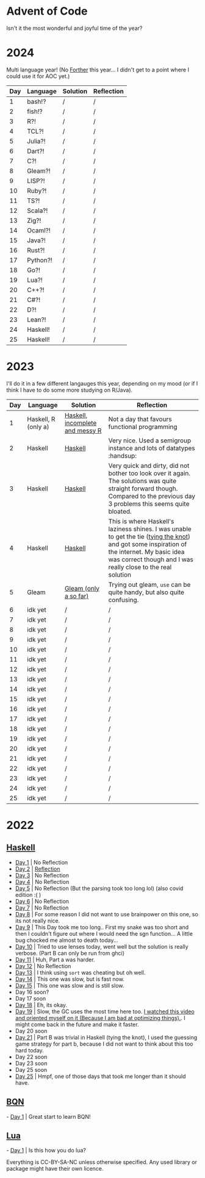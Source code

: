 # Advent of Code

Isn't it the most wonderful and joyful time of the year?

# 2024

Multi language year! 
(No [Forther](http://github.com/0xmycf/Forther) this year... I didn't get to a point where
I could use it for AOC yet.)

| Day | Language  | Solution | Reflection |
|-----|-----------|----------|------------|
| 1   | bash!?    | /        | /          |
| 2   | fish!?    | /        | /          |
| 3   | R?!       | /        | /          |
| 4   | TCL?!     | /        | /          |
| 5   | Julia?!   | /        | /          |
| 6   | Dart?!    | /        | /          |
| 7   | C?!       | /        | /          |
| 8   | Gleam?!   | /        | /          |
| 9   | LISP?!    | /        | /          |
| 10  | Ruby?!    | /        | /          |
| 11  | TS?!      | /        | /          |
| 12  | Scala?!   | /        | /          |
| 13  | Zig?!     | /        | /          |
| 14  | Ocaml?!   | /        | /          |
| 15  | Java?!    | /        | /          |
| 16  | Rust?!    | /        | /          |
| 17  | Python?!  | /        | /          |
| 18  | Go?!      | /        | /          |
| 19  | Lua?!     | /        | /          |
| 20  | C++?!     | /        | /          |
| 21  | C#?!      | /        | /          |
| 22  | D?!       | /        | /          |
| 23  | Lean?!    | /        | /          |
| 24  | Haskell!  | /        | /          |
| 25  | Haskell!  | /        | /          |

# 2023

I'll do it in a few different langauges this year, depending on my mood (or if I think I have to do some more studying on R/Java).

| Day | Language | Solution | Reflection |
|-----|----------|----------|------------|
| 1   | Haskell, R (only a) | [Haskell](./2023/haskell/aoc23/src/Days/Day1.hs), [incomplete and messy R](./2023/r/day1.r) | Not a day that favours functional programming |
| 2   | Haskell  | [Haskell](./2023/haskell/aoc23/src/Days/Day2.hs)        | Very nice. Used a semigroup instance and lots of datatypes :handsup: |
| 3   | Haskell  | [Haskell](./2023/haskell/aoc23/src/Days/Day3.hs)        | Very quick and dirty, did not bother too look over it again. The solutions was quite straight forward though. Compared to the previous day 3 problems this seems quite bloated.|
| 4   | Haskell  | [Haskell](./2023/haskell/aoc23/src/Days/Day4.hs)        | This is where Haskell's laziness shines. I was unable to get the tie ([tying the knot](https://wiki.haskell.org/Tying_the_Knot)) and got some inspiration of the internet. My basic idea was correct though and I was really close to the real solution |
| 5   | Gleam    | [Gleam (only a so far)](./2023/gleam/src/aoc23.gleam)        | Trying out gleam, `use` can be quite handy, but also quite confusing.          |
| 6   | idk yet  | /        | /          |
| 7   | idk yet  | /        | /          |
| 8   | idk yet  | /        | /          |
| 9   | idk yet  | /        | /          |
| 10  | idk yet  | /        | /          |
| 11  | idk yet  | /        | /          |
| 12  | idk yet  | /        | /          |
| 13  | idk yet  | /        | /          |
| 14  | idk yet  | /        | /          |
| 15  | idk yet  | /        | /          |
| 16  | idk yet  | /        | /          |
| 17  | idk yet  | /        | /          |
| 18  | idk yet  | /        | /          |
| 19  | idk yet  | /        | /          |
| 20  | idk yet  | /        | /          |
| 21  | idk yet  | /        | /          |
| 22  | idk yet  | /        | /          |
| 23  | idk yet  | /        | /          |
| 24  | idk yet  | /        | /          |
| 25  | idk yet  | /        | /          |

# 2022

## [Haskell](https://github.com/0xmycf/Advent-of-code/blob/main/2022/aoc22)

- [Day 1](https://github.com/0xmycf/Advent-of-code/blob/main/2022/aoc22/src/Days/DayOne.hs) | No Reflection
- [Day 2](https://github.com/0xmycf/Advent-of-code/blob/main/2022/aoc22/src/Days/DayTwo.hs) | [Reflection](https://github.com/0xmycf/Advent-of-code/blob/main/2022/aoc22/reflection/day2.md)
- [Day 3](https://github.com/0xmycf/Advent-of-code/blob/main/2022/aoc22/src/Days/Day03.hs)  | No Reflection
- [Day 4](https://github.com/0xmycf/Advent-of-code/blob/main/2022/aoc22/src/Days/Day04.hs)  | No Reflection
- [Day 5](https://github.com/0xmycf/Advent-of-code/blob/main/2022/aoc22/src/Days/Day05.hs)  | No Reflection (But the parsing took too long lol) (also covid edition :(  )
- [Day 6](https://github.com/0xmycf/Advent-of-code/blob/main/2022/aoc22/src/Days/Day06.hs)  | No Reflection
- [Day 7](https://github.com/0xmycf/Advent-of-code/blob/main/2022/aoc22/src/Days/Day07.hs)  | No Reflection
- [Day 8](https://github.com/0xmycf/Advent-of-code/blob/main/2022/aoc22/src/Days/Day08.hs)  | For some reason I did not want to use brainpower on this one, so its not really nice.
- [Day 9](https://github.com/0xmycf/Advent-of-code/blob/main/2022/aoc22/src/Days/Day09.hs)  | This Day took me too long.. First my snake was too short and then I couldn't figure out where I would need the sgn function... A little bug chocked me almost to death today...
- [Day 10](https://github.com/0xmycf/Advent-of-code/blob/main/2022/aoc22/src/Days/Day10.hs)  | Tried to use lenses today, went well but the solution is really verbose. (Part B can only be run from ghci)
- [Day 11](https://github.com/0xmycf/Advent-of-code/blob/main/2022/aoc22/src/Days/Day11.hs)  | Huh, Part a was harder.
- [Day 12](https://github.com/0xmycf/Advent-of-code/blob/main/2022/aoc22/src/Days/Day12.hs)  | No Reflection
- [Day 13](https://github.com/0xmycf/Advent-of-code/blob/main/2022/aoc22/src/Days/Day13.hs)  | I think using `sort` was cheating but oh well.
- [Day 14](https://github.com/0xmycf/Advent-of-code/blob/main/2022/aoc22/src/Days/Day14.hs)  | This one was slow, but is fast now.
- [Day 15](https://github.com/0xmycf/Advent-of-code/blob/main/2022/aoc22/src/Days/Day15.hs)  | This one was slow and is still slow.
- Day 16 soon?
- Day 17 soon
- [Day 18](https://github.com/0xmycf/Advent-of-code/blob/main/2022/aoc22/src/Days/Day18.hs)  | Eh, its okay.
- [Day 19](https://github.com/0xmycf/Advent-of-code/blob/main/2022/aoc22/src/Days/Day19.hs)  | Slow, the GC uses the most time here too. [I watched this video and oriented myself on it (Because I am bad at optimizing things).](https://www.youtube.com/watch?v=5rb0vvJ7NCY&t). I might come back in the future and make it faster.
- Day 20 soon
- [Day 21](https://github.com/0xmycf/Advent-of-code/blob/main/2022/aoc22/src/Days/Day21.hs)  | Part B was trivial in Haskell (tying the knot), I used the guessing game strategy for part b, because I did not want to think about this too hard today.
- Day 22 soon
- Day 23 soon
- Day 25 soon
- [Day 25](https://github.com/0xmycf/Advent-of-code/blob/main/2022/aoc22/src/Days/Day25.hs)  | Hmpf, one of those days that took me longer than it should have.

## [BQN](https://github.com/0xmycf/Advent-of-code/blob/main/2022/bqn-22)

- [Day 1](https://github.com/0xmycf/Advent-of-code/blob/main/2022/bqn-22/day1.bqn) | Great start to learn BQN!

## [Lua](https://github.com/0xmycf/Advent-of-code/blob/main/2022/lua)

- [Day 1](https://github.com/0xmycf/Advent-of-code/blob/main/2022/lua/day1.lua) | Is this how you do lua?

Everything is CC-BY-SA-NC unless otherwise specified.
Any used library or package might have their own licence.
